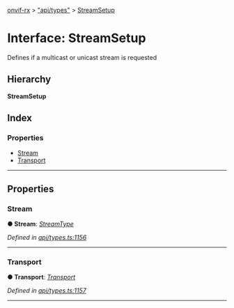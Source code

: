 [onvif-rx](../README.md) > ["api/types"](../modules/_api_types_.md) > [StreamSetup](../interfaces/_api_types_.streamsetup.md)

# Interface: StreamSetup

Defines if a multicast or unicast stream is requested

## Hierarchy

**StreamSetup**

## Index

### Properties

* [Stream](_api_types_.streamsetup.md#stream)
* [Transport](_api_types_.streamsetup.md#transport)

---

## Properties

<a id="stream"></a>

###  Stream

**● Stream**: *[StreamType](../enums/_api_types_.streamtype.md)*

*Defined in [api/types.ts:1156](https://github.com/patrickmichalina/onvif-rx/blob/f117e44/src/api/types.ts#L1156)*

___
<a id="transport"></a>

###  Transport

**● Transport**: *[Transport](_api_types_.transport.md)*

*Defined in [api/types.ts:1157](https://github.com/patrickmichalina/onvif-rx/blob/f117e44/src/api/types.ts#L1157)*

___

